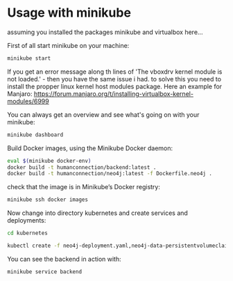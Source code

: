 # Usage with minikube

assuming you installed the packages minikube and virtualbox here...

First of all start minikube on your machine:
```sh
minikube start
```
If you get an error message along th lines of 'The vboxdrv kernel module is not loaded.' - then you have the same issue i had. to solve this you need to install the propper linux kernel host modules package. Here an example for Manjaro:
https://forum.manjaro.org/t/installing-virtualbox-kernel-modules/6999

You can always get an overview and see what's going on with your minikube:
```sh
minikube dashboard
```

Build Docker images, using the Minikube Docker daemon:
```sh
eval $(minikube docker-env)
docker build -t humanconnection/backend:latest .
docker build -t humanconnection/neo4j:latest -f Dockerfile.neo4j .
```

check that the image is in Minikube’s Docker registry:
```sh
minikube ssh docker images 
```

Now change into directory kubernetes and create services and deployments:
```sh
cd kubernetes

kubectl create -f neo4j-deployment.yaml,neo4j-data-persistentvolumeclaim.yaml,backend-deployment.yaml,neo4j-service.json,backend-service.json
```

You can see the backend in action with:
```sh
minikube service backend
```



